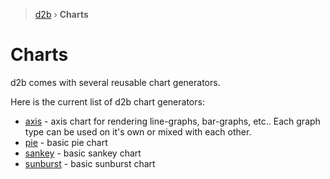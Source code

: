 > [d2b](../README.md) › **Charts**

# Charts

d2b comes with several reusable chart generators.

Here is the current list of d2b chart generators:

* [axis](axis.md) - axis chart for rendering line-graphs, bar-graphs, etc.. Each graph type can be used on it's own or mixed with each other.
* [pie](pie.md) - basic pie chart
* [sankey](sankey.md) - basic sankey chart
* [sunburst](sunburst.md) - basic sunburst chart
